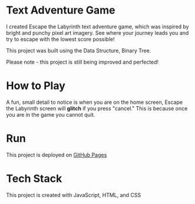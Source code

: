 # Text Adventure Game

I created Escape the Labyrinth text adventure game, which was inspired by bright and punchy pixel art imagery.
See where your journey leads you and try to escape with the lowest score possible!

This project was built using the Data Structure, Binary Tree.

Please note - this project is still being improved and perfected!

# How to Play

A fun, small detail to notice is when you are on the home screen, Escape the Labyrinth screen will <strong>glitch</strong> if you press "cancel." This is because once you are in the game you cannot quit.

# Run

This project is deployed on [GitHub Pages](https://sydney-rd.github.io/text-adventure-game/)

# Tech Stack

This project is created with JavaScript, HTML, and CSS
